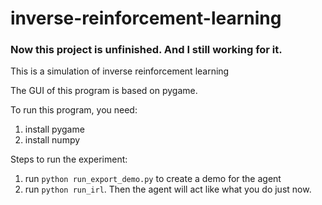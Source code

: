 inverse-reinforcement-learning
==============================
### Now this project is unfinished. And I still working for it.

This is a simulation of inverse reinforcement learning

The GUI of this program is based on pygame.

To run this program, you need:

1. install pygame
2. install numpy

Steps to run the experiment:

1. run `python run_export_demo.py` to create a demo for the agent
2. run `python run_irl`. Then the agent will act like what you do just now.
